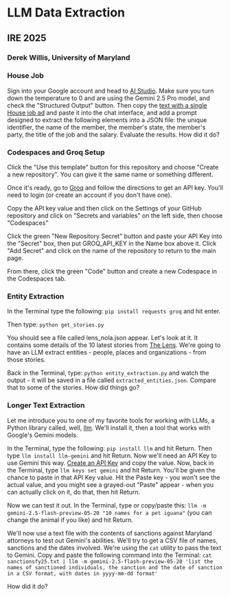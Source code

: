 # LLM Data Extraction
## IRE 2025
### Derek Willis, University of Maryland

### House Job

Sign into your Google account and head to [AI Studio](https://aistudio.google.com/prompts/new_chat). Make sure you turn down the temperature to 0 and are using the Gemini 2.5 Pro model, and check the "Structured Output" button. Then copy the [text with a single House job ad](https://raw.githubusercontent.com/dwillis/ire25-llm-extraction/refs/heads/main/house_job.txt) and paste it into the chat interface, and add a prompt designed to extract the following elements into a JSON file: the unique identifier, the name of the member, the member's state, the member's party, the title of the job and the salary. Evaluate the results. How did it do?

### Codespaces and Groq Setup

Click the "Use this template" button for this repository and choose "Create a new repository". You can give it the same name or something different.

Once it's ready, go to [Groq](https://console.groq.com/keys) and follow the directions to get an API key. You'll need to login (or create an account if you don't have one).

Copy the API key value and then click on the Settings of your GitHub repository and click on "Secrets and variables" on the left side, then choose "Codespaces"

Click the green "New Repository Secret" button and paste your API Key into the "Secret" box, then put GROQ_API_KEY in the Name box above it. Click "Add Secret" and click on the name of the repository to return to the main page.

From there, click the green "Code" button and create a new Codespace in the Codespaces tab.

### Entity Extraction

In the Terminal type the following: `pip install requests groq` and hit enter.

Then type: `python get_stories.py`

You should see a file called lens_nola.json appear. Let's look at it. It contains some details of the 10 latest stories from [The Lens](https://thelensnola.org/). We're going to have an LLM extract entities - people, places and organizations - from those stories.

Back in the Terminal, type: `python entity_extraction.py` and watch the output - it will be saved in a file called `extracted_entities.json`. Compare that to some of the stories. How did things go?

### Longer Text Extraction

Let me introduce you to one of my favorite tools for working with LLMs, a Python library called, well, [llm](https://llm.datasette.io/en/stable/). We'll install it, then a tool that works with Google's Gemini models.

In the Terminal, type the following: `pip install llm` and hit Return. Then type `llm install llm-gemini` and hit Return. Now we'll need an API Key to use Gemini this way. [Create an API Key](https://aistudio.google.com/u/4/apikey) and copy the value. Now, back in the Terminal, type `llm keys set gemini` and hit Return. You'll be given the chance to paste in that API Key value. Hit the Paste key - you won't see the actual value, and you might see a grayed-out "Paste" appear - when you can actually click on it, do that, then hit Return.

Now we can test it out. In the Terminal, type or copy/paste this: `llm -m gemini-2.5-flash-preview-05-20 "10 names for a pet iguana"` (you can change the animal if you like) and hit Return.

We'll now use a text file with the contents of sanctions against Maryland attorneys to test out Gemini's abilities. We'll try to get a CSV file of names, sanctions and the dates involved. We're using the `cat` utility to pass the text to Gemini. Copy and paste the following command into the Terminal: `cat sanctionsfy25.txt | llm -m gemini-2.5-flash-preview-05-20 'list the names of sanctioned individuals, the sanction and the date of sanction in a CSV format, with dates in yyyy-mm-dd format'`

How did it do?


